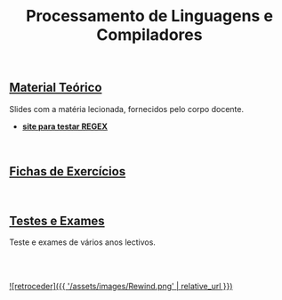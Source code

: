 <br>

<h1 align="center">Processamento de Linguagens e Compiladores</h1>

<br>

## [Material Teórico](slides/README.md)
Slides com a matéria lecionada, fornecidos pelo corpo docente.

* **[site para testar REGEX](https://regex101.com/)**

<br>

## [Fichas de Exercícios](fichas/README.md)


<br>

## [Testes e Exames](testes/README.md)
Teste e exames de vários anos lectivos.

<br><br>

[![retroceder]({{ '/assets/images/Rewind.png' | relative_url }})](https://david81820.github.io/Recursos-LCC#ucs)




